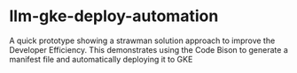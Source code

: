 # llm-gke-deploy-automation
A quick prototype showing a strawman solution approach to improve the Developer Efficiency. This demonstrates using the Code Bison to generate a manifest file and automatically deploying it to GKE
